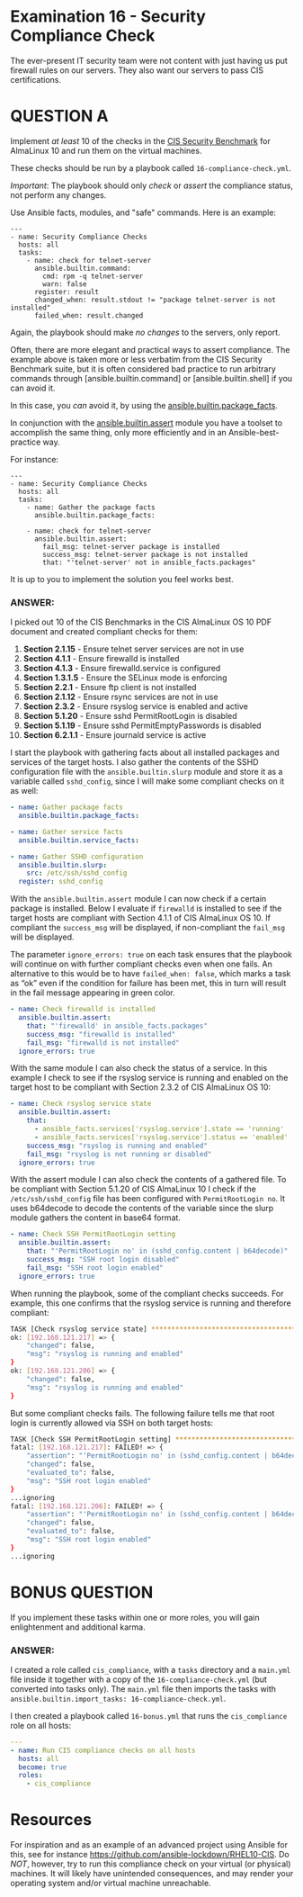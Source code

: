 # Examination 16 - Security Compliance Check

The ever-present IT security team were not content with just having us put firewall rules
on our servers. They also want our servers to pass CIS certifications.

# QUESTION A

Implement _at least_ 10 of the checks in the [CIS Security Benchmark](https://www.cisecurity.org/benchmark/almalinuxos_linux) for AlmaLinux 10 and run them on the virtual machines.

These checks should be run by a playbook called `16-compliance-check.yml`.

*Important*: The playbook should only _check_ or _assert_ the compliance status, not perform any changes.

Use Ansible facts, modules, and "safe" commands. Here is an example:

    ---
    - name: Security Compliance Checks
      hosts: all
      tasks:
        - name: check for telnet-server
          ansible.builtin.command:
            cmd: rpm -q telnet-server
            warn: false
          register: result
          changed_when: result.stdout != "package telnet-server is not installed"
          failed_when: result.changed

Again, the playbook should make *no changes* to the servers, only report.

Often, there are more elegant and practical ways to assert compliance. The example above is
taken more or less verbatim from the CIS Security Benchmark suite, but it is often considered
bad practice to run arbitrary commands through [ansible.builtin.command] or [ansible.builtin.shell]
if you can avoid it.

In this case, you _can_ avoid it, by using the [ansible.builtin.package_facts](https://docs.ansible.com/ansible/latest/collections/ansible/builtin/package_facts_module.html).

In conjunction with the [ansible.builtin.assert](https://docs.ansible.com/ansible/latest/collections/ansible/builtin/assert_module.html) module you have a toolset to accomplish the same thing, only more efficiently and in an Ansible-best-practice way.

For instance:

    ---
    - name: Security Compliance Checks
      hosts: all
      tasks:
        - name: Gather the package facts
          ansible.builtin.package_facts:

        - name: check for telnet-server
          ansible.builtin.assert:
            fail_msg: telnet-server package is installed
            success_msg: telnet-server package is not installed
            that: "'telnet-server' not in ansible_facts.packages"

It is up to you to implement the solution you feel works best.


### ANSWER:
I picked out 10 of the CIS Benchmarks in the CIS AlmaLinux OS 10 PDF document and created compliant checks for them:
1. **Section 2.1.15** - Ensure telnet server services are not in use
2. **Section 4.1.1** - Ensure firewalld is installed
3. **Section 4.1.3** - Ensure firewalld.service is configured
4. **Section 1.3.1.5** - Ensure the SELinux mode is enforcing
5. **Section 2.2.1** - Ensure ftp client is not installed
6. **Section 2.1.12** - Ensure rsync services are not in use
7. **Section 2.3.2** - Ensure rsyslog service is enabled and active
8. **Section 5.1.20** - Ensure sshd PermitRootLogin is disabled
9. **Section 5.1.19** - Ensure sshd PermitEmptyPasswords is disabled
10. **Section 6.2.1.1** - Ensure journald service is active

I start the playbook with gathering facts about all installed packages and services of the target hosts. I also gather the contents of the SSHD configuration file with the `ansible.builtin.slurp` module and store it as a variable called `sshd_config`, since I will make some compliant checks on it as well:
```yaml
- name: Gather package facts
  ansible.builtin.package_facts:

- name: Gather service facts
  ansible.builtin.service_facts:

- name: Gather SSHD configuration
  ansible.builtin.slurp:
    src: /etc/ssh/sshd_config
  register: sshd_config
```

With the `ansible.builtin.assert` module I can now check if a certain package is installed. Below I evaluate if `firewalld` is installed to see if the target hosts are compliant with Section 4.1.1 of CIS AlmaLinux OS 10. If compliant the `success_msg` will be displayed, if non-compliant the `fail_msg` will be displayed. 

The parameter `ignore_errors: true` on each task ensures that the playbook will continue on with further compliant checks even when one fails. An alternative to this would be to have `failed_when: false`, which marks a task as “ok” even if the condition for failure has been met, this in turn will result in the fail message appearing in green color.
```yaml
- name: Check firewalld is installed
  ansible.builtin.assert:
    that: "'firewalld' in ansible_facts.packages"
    success_msg: "firewalld is installed"
    fail_msg: "firewalld is not installed"
  ignore_errors: true
```

With the same module I can also check the status of a service. In this example I check to see if the rsyslog service is running and enabled on the target host to be compliant with Section 2.3.2 of CIS AlmaLinux OS 10:
```yaml
- name: Check rsyslog service state
  ansible.builtin.assert:
    that:
      - ansible_facts.services['rsyslog.service'].state == 'running'
      - ansible_facts.services['rsyslog.service'].status == 'enabled'
    success_msg: "rsyslog is running and enabled"
    fail_msg: "rsyslog is not running or disabled"
  ignore_errors: true
```

With the assert module I can also check the contents of a gathered file. To be compliant with Section 5.1.20 of CIS AlmaLinux 10 I check if the `/etc/ssh/sshd_config` file has been configured with `PermitRootLogin no`. It uses b64decode to decode the contents of the variable since the slurp module gathers the content in base64 format.
```yaml
- name: Check SSH PermitRootLogin setting
  ansible.builtin.assert:
    that: "'PermitRootLogin no' in (sshd_config.content | b64decode)"
    success_msg: "SSH root login disabled"
    fail_msg: "SSH root login enabled"
  ignore_errors: true
```

When running the playbook, some of the compliant checks succeeds. For example, this one confirms that the rsyslog service is running and therefore compliant:
```bash
TASK [Check rsyslog service state] ****************************************************************************************************************************************
ok: [192.168.121.217] => {
    "changed": false,
    "msg": "rsyslog is running and enabled"
}
ok: [192.168.121.206] => {
    "changed": false,
    "msg": "rsyslog is running and enabled"
}
```

But some compliant checks fails. The following failure tells me that root login is currently allowed via SSH on both target hosts:
```bash
TASK [Check SSH PermitRootLogin setting] **********************************************************************************************************************************
fatal: [192.168.121.217]: FAILED! => {
    "assertion": "'PermitRootLogin no' in (sshd_config.content | b64decode)",
    "changed": false,
    "evaluated_to": false,
    "msg": "SSH root login enabled"
}
...ignoring
fatal: [192.168.121.206]: FAILED! => {
    "assertion": "'PermitRootLogin no' in (sshd_config.content | b64decode)",
    "changed": false,
    "evaluated_to": false,
    "msg": "SSH root login enabled"
}
...ignoring
```

# BONUS QUESTION

If you implement these tasks within one or more roles, you will gain enlightenment and additional karma.

### ANSWER: 
I created a role called `cis_compliance`, with a `tasks` directory and a `main.yml` file inside it together with a copy of the `16-compliance-check.yml` (but converted into tasks only). The `main.yml` file then imports the tasks with `ansible.builtin.import_tasks: 16-compliance-check.yml`.

I then created a playbook called `16-bonus.yml` that runs the `cis_compliance` role on all hosts:
```yaml
---
- name: Run CIS compliance checks on all hosts
  hosts: all
  become: true
  roles:
    - cis_compliance
```

# Resources

For inspiration and as an example of an advanced project using Ansible for this, see for instance
https://github.com/ansible-lockdown/RHEL10-CIS. Do *NOT*, however, try to run this compliance check
on your virtual (or physical) machines. It will likely have unintended consequences, and may render
your operating system and/or virtual machine unreachable.
